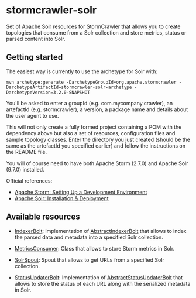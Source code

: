 # stormcrawler-solr

Set of [Apache Solr](https://solr.apache.org/) resources for StormCrawler that allows you to create topologies that consume from a Solr collection and store metrics, status or parsed content into Solr.

## Getting started

The easiest way is currently to use the archetype for Solr with:

`mvn archetype:generate -DarchetypeGroupId=org.apache.stormcrawler -DarchetypeArtifactId=stormcrawler-solr-archetype -DarchetypeVersion=3.2.0-SNAPSHOT`

You'll be asked to enter a groupId (e.g. com.mycompany.crawler), an artefactId (e.g. stormcrawler), a version, a package name and details about the user agent to use.

This will not only create a fully formed project containing a POM with the dependency above but also a set of resources, configuration files and sample topology classes. Enter the directory you just created (should be the same as the artefactId you specified earlier) and follow the instructions on the README file.

You will of course need to have both Apache Storm (2.7.0) and Apache Solr (9.7.0) installed.

Official references:
* [Apache Storm: Setting Up a Development Environment](https://storm.apache.org/releases/current/Setting-up-development-environment.html)
* [Apache Solr: Installation & Deployment](https://solr.apache.org/guide/solr/latest/deployment-guide/installing-solr.html)

## Available resources

* [IndexerBolt](https://github.com/apache/incubator-stormcrawler/blob/main/external/solr/src/main/java/org/apache/stormcrawler/solr/bolt/IndexerBolt.java): Implementation of [AbstractIndexerBolt](https://github.com/apache/incubator-stormcrawler/blob/main/core/src/main/java/org/apache/stormcrawler/indexing/AbstractIndexerBolt.java) that allows to index the parsed data and metadata into a specified Solr collection.

* [MetricsConsumer](https://github.com/apache/incubator-stormcrawler/blob/main/external/solr/src/main/java/org/apache/stormcrawler/solr/metrics/MetricsConsumer.java): Class that allows to store Storm metrics in Solr.

* [SolrSpout](https://github.com/apache/incubator-stormcrawler/blob/main/external/solr/src/main/java/org/apache/stormcrawler/solr/persistence/SolrSpout.java): Spout that allows to get URLs from a specified Solr collection.

* [StatusUpdaterBolt](https://github.com/apache/incubator-stormcrawler/blob/main/external/solr/src/main/java/org/apache/stormcrawler/solr/persistence/StatusUpdaterBolt.java): Implementation of [AbstractStatusUpdaterBolt](https://github.com/apache/incubator-stormcrawler/blob/main/core/src/main/java/org/apache/stormcrawler/persistence/AbstractStatusUpdaterBolt.java) that allows to store the status of each URL along with the serialized metadata in Solr.


